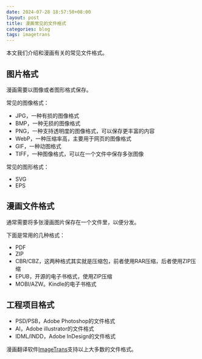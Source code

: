 ```yaml
---
date: 2024-07-28 18:57:50+08:00
layout: post
title: 漫画常见的文件格式
categories: blog
tags: imagetrans
---
```


本文我们介绍和漫画有关的常见文件格式。

## 图片格式

漫画需要以图像或者图形格式保存。

常见的图像格式：

* JPG，一种有损的图像格式
* BMP，一种无损的图像格式
* PNG，一种支持透明度的图像格式，可以保存更丰富的内容
* WebP，一种压缩率高，主要用于网页的图像格式
* GIF，一种动图格式
* TIFF，一种图像格式，可以在一个文件中保存多张图像

常见的图形格式：

* SVG
* EPS

## 漫画文件格式

通常需要将多张漫画图片保存在一个文件里，以便分发。

下面是常用的几种格式：

* PDF
* ZIP
* CBR/CBZ，这两种格式其实就是压缩包，前者使用RAR压缩，后者使用ZIP压缩
* EPUB，开源的电子书格式，使用ZIP压缩
* MOBI/AZW。Kindle的电子书格式

## 工程项目格式

* PSD/PSB，Adobe Photoshop的文件格式
* AI，Adobe illustrator的文件格式
* IDML/INDD，Adobe InDesign的文件格式


漫画翻译软件[ImageTrans](/zh/imagetrans/)支持以上大多数的文件格式。

